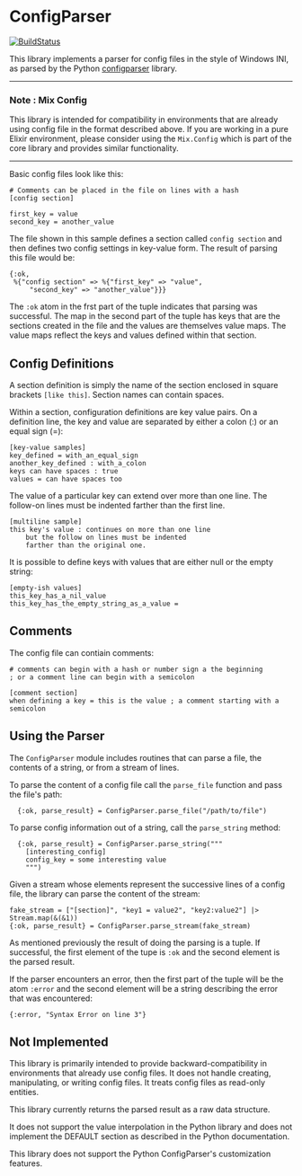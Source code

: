 ConfigParser
============
[![BuildStatus](https://travis-ci.org/easco/configparser_ex.svg?branch=master)](https://travis-ci.org/easco/configparser_ex)

This library implements a parser for config files in the style of Windows INI, as parsed by the Python [configparser](https://docs.python.org/3/library/configparser.html) library.

---

### Note : Mix Config

This library is intended for compatibility in environments that are already using config file in the format described above. If you are working in a pure Elixir environment, please consider using the `Mix.Config` which is part of the core library and provides similar functionality.

---

Basic config files look like this:

```
# Comments can be placed in the file on lines with a hash
[config section]

first_key = value
second_key = another_value
```
The file shown in this sample defines a section called `config section` and then defines two config settings in key-value form.  The result of parsing this file would be:

```
{:ok,
 %{"config section" => %{"first_key" => "value",
     "second_key" => "another_value"}}}
```

The `:ok` atom in the frst part of the tuple indicates that parsing was successful.  The map in the second part of the tuple has keys that are the sections created in the file and the values are themselves value maps.  The value maps reflect the keys and values defined within that section.

Config Definitions
------------------

A section definition is simply the name of the section enclosed in square brackets `[like this]`.  Section names can contain spaces.

Within a section, configuration definitions are key value pairs.  On a definition line, the key and value are separated by either a colon (:) or an equal sign (=):

```
[key-value samples]
key_defined = with_an_equal_sign
another_key_defined : with_a_colon
keys can have spaces : true
values = can have spaces too
```
The value of a particular key can extend over more than one line.  The follow-on lines must be indented farther than the first line.

```
[multiline sample]
this key's value : continues on more than one line
    but the follow on lines must be indented
    farther than the original one.
```

It is possible to define keys with values that are either null or the empty string:

```
[empty-ish values]
this_key_has_a_nil_value
this_key_has_the_empty_string_as_a_value =
```

Comments
-----------

The config file can contiain comments:

```
# comments can begin with a hash or number sign a the beginning
; or a comment line can begin with a semicolon

[comment section]
when defining a key = this is the value ; a comment starting with a semicolon
```

Using the Parser
----------------

The `ConfigParser` module includes routines that can parse a file, the contents of a string, or from a stream of lines.

To parse the content of a config file call the `parse_file` function and pass the file's path:

```
  {:ok, parse_result} = ConfigParser.parse_file("/path/to/file")
```

To parse config information out of a string, call the `parse_string` method:

```
  {:ok, parse_result} = ConfigParser.parse_string("""
    [interesting_config]
    config_key = some interesting value
    """)
```

Given a stream whose elements represent the successive lines of a config file, the library can parse the content of the stream:

```
fake_stream = ["[section]", "key1 = value2", "key2:value2"] |> Stream.map(&(&1))
{:ok, parse_result} = ConfigParser.parse_stream(fake_stream)
```

As mentioned previously the result of doing the parsing is a tuple.  If successful, the first element of the tupe is `:ok` and the second element is the parsed result.

If the parser encounters an error, then the first part of the tuple will be the atom `:error` and the second element will be a string describing the error that was encountered:

```
{:error, "Syntax Error on line 3"}
```

Not Implemented
---------------

This library is primarily intended to provide backward-compatibility in environments that already use config files. It does not handle creating, manipulating, or writing config files.  It treats config files as read-only entities.

This library currently returns the parsed result as a raw data structure.

It does not support the value interpolation in the Python library and does not implement the DEFAULT section as described in the Python documentation.  

This library does not support the Python ConfigParser's customization features.
